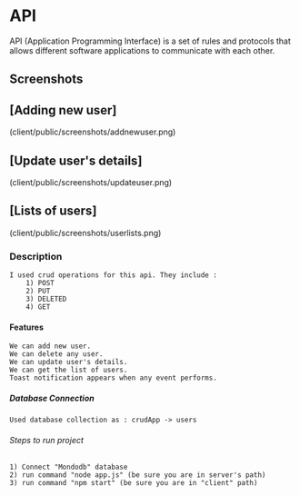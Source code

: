# API
API (Application Programming Interface) is a set of rules and protocols that allows different software applications to communicate with each other.

## Screenshots

## [Adding new user]
(client/public/screenshots/addnewuser.png)

## [Update user's details]
(client/public/screenshots/updateuser.png)

## [Lists of users]
(client/public/screenshots/userlists.png)

### Description 
    I used crud operations for this api. They include : 
        1) POST
        2) PUT
        3) DELETED
        4) GET
        
#### Features
    We can add new user.
    We can delete any user.
    We can update user's details.
    We can get the list of users.
    Toast notification appears when any event performs.

##### Database Connection
    Used database collection as : crudApp -> users

###### Steps to run project
    1) Connect "Mondodb" database 
    2) run command "node app.js" (be sure you are in server's path)
    3) run command "npm start" (be sure you are in "client" path)

    